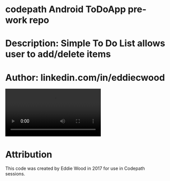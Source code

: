 # codepath Android ToDoApp pre-work repo
# Description: Simple To Do List allows user to add/delete items
# Author: linkedin.com/in/eddiecwood

![Alt text](screenDemo170127B.mp4?raw=true "Video Walkthrough")

# Attribution

This code was created by Eddie Wood in 2017 for use in Codepath sessions.
